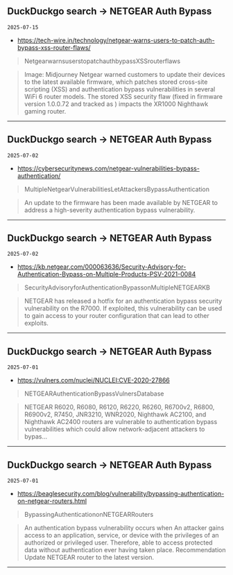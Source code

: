 ## DuckDuckgo search -> NETGEAR Auth Bypass
`2025-07-15`

* https://tech-wire.in/technology/netgear-warns-users-to-patch-auth-bypass-xss-router-flaws/

<blockquote>
 NetgearwarnsuserstopatchauthbypassXSSrouterflaws
</blockquote>
<blockquote>
Image: Midjourney Netgear warned customers to update their devices to the latest available firmware, which patches stored cross-site scripting (XSS) and authentication bypass vulnerabilities in several WiFi 6 router models. The stored XSS security flaw (fixed in firmware version 1.0.0.72 and tracked as ) impacts the XR1000 Nighthawk gaming router.
</blockquote>

---

## DuckDuckgo search -> NETGEAR Auth Bypass
`2025-07-02`

* https://cybersecuritynews.com/netgear-vulnerabilities-bypass-authentication/

<blockquote>
 MultipleNetgearVulnerabilitiesLetAttackersBypassAuthentication
</blockquote>
<blockquote>
An update to the firmware has been made available by NETGEAR to address a high-severity authentication bypass vulnerability.
</blockquote>

---

## DuckDuckgo search -> NETGEAR Auth Bypass
`2025-07-02`

* https://kb.netgear.com/000063636/Security-Advisory-for-Authentication-Bypass-on-Multiple-Products-PSV-2021-0084

<blockquote>
 SecurityAdvisoryforAuthenticationBypassonMultipleNETGEARKB
</blockquote>
<blockquote>
NETGEAR has released a hotfix for an authentication bypass security vulnerability on the R7000. If exploited, this vulnerability can be used to gain access to your router configuration that can lead to other exploits.
</blockquote>

---

## DuckDuckgo search -> NETGEAR Auth Bypass
`2025-07-01`

* https://vulners.com/nuclei/NUCLEI:CVE-2020-27866

<blockquote>
 NETGEARAuthenticationBypassVulnersDatabase
</blockquote>
<blockquote>
NETGEAR R6020, R6080, R6120, R6220, R6260, R6700v2, R6800, R6900v2, R7450, JNR3210, WNR2020, Nighthawk AC2100, and Nighthawk AC2400 routers are vulnerable to authentication bypass vulnerabilities which could allow network-adjacent attackers to bypas...
</blockquote>

---

## DuckDuckgo search -> NETGEAR Auth Bypass
`2025-07-01`

* https://beaglesecurity.com/blog/vulnerability/bypassing-authentication-on-netgear-routers.html

<blockquote>
 BypassingAuthenticationonNETGEARRouters
</blockquote>
<blockquote>
An authentication bypass vulnerability occurs when An attacker gains access to an application, service, or device with the privileges of an authorized or privileged user. Therefore, able to access protected data without authentication ever having taken place. Recommendation Update NETGEAR router to the latest version.
</blockquote>

---

